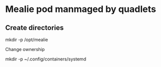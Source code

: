 # Mealie pod manmaged by quadlets

## Create directories 
mkdir -p /opt/mealie

Change ownership

mkdir -p ~/.config/containers/systemd


